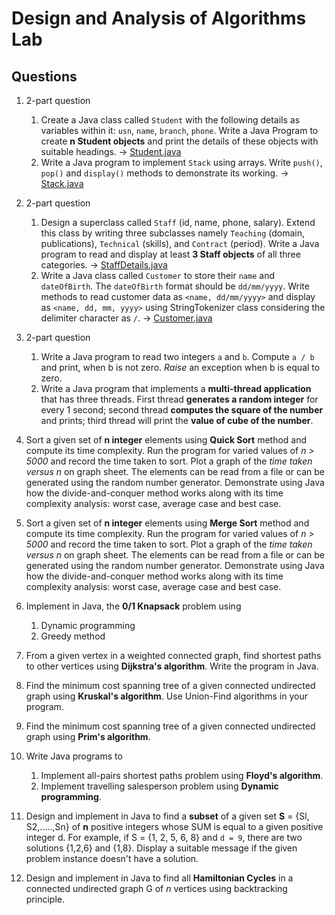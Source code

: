 # Design and Analysis of Algorithms Lab

## Questions

1. 2-part question
    1. Create a Java class called `Student` with the following details as variables within it: `usn`, `name`, `branch`, `phone`. Write a Java Program to create **n Student objects** and print the details of these objects with suitable headings. -> [Student.java](src/Student.java)
    2. Write a Java program to implement `Stack` using arrays. Write `push()`, `pop()` and `display()` methods to demonstrate its working. -> [Stack.java](src/Stack.java)

2. 2-part question
    1. Design a superclass called `Staff` (id, name, phone, salary). Extend this class by writing three subclasses namely `Teaching` (domain, publications), `Technical` (skills), and `Contract` (period). Write a Java program to read and display at least **3 Staff objects** of all three categories. -> [StaffDetails.java](src/StaffDetails.java)
    2. Write a Java class called `Customer` to store their `name` and `dateOfBirth`. The `dateOfBirth` format should be `dd/mm/yyyy`. Write methods to read customer data as `<name, dd/mm/yyyy>` and display as `<name, dd, mm, yyyy>` using StringTokenizer class considering the delimiter character as `/`. -> [Customer.java](src/Customer.java)

3. 2-part question
    1. Write a Java program to read two integers `a` and `b`. Compute `a / b` and print, when b is not zero. *Raise* an exception when b is equal to zero.
    2. Write a Java program that implements a **multi-thread application** that has three threads. First thread **generates a random integer** for every 1 second; second thread **computes the square of the number** and prints; third thread will print the **value of cube of the number**.

4. Sort a given set of **n integer** elements using **Quick Sort** method and compute its time complexity. Run the program for varied values of *n > 5000* and record the time taken to sort. Plot a graph of the *time taken versus n* on graph sheet. The elements can be read from a file or can be generated using the random number generator. Demonstrate using Java how the divide-and-conquer method works along with its time complexity analysis: worst case, average case and best case.

5. Sort a given set of **n integer** elements using **Merge Sort** method and compute its time complexity. Run the program for varied values of *n > 5000* and record the time taken to sort. Plot a graph of the *time taken versus n* on graph sheet. The elements can be read from a file or can be generated using the random number generator. Demonstrate using Java how the divide-and-conquer method works along with its time complexity analysis: worst case, average case and best case.

6. Implement in Java, the **0/1 Knapsack** problem using
    1. Dynamic programming
    2. Greedy method

7. From a given vertex in a weighted connected graph, find shortest paths to other vertices using **Dijkstra's algorithm**. Write the program in Java.

8. Find the minimum cost spanning tree of a given connected undirected graph using **Kruskal's algorithm**. Use Union-Find algorithms in your program.

9. Find the minimum cost spanning tree of a given connected undirected graph using **Prim's algorithm**.

10. Write Java programs to
    1. Implement all-pairs shortest paths problem using **Floyd's algorithm**.
    2. Implement travelling salesperson problem using **Dynamic programming**.

11. Design and implement in Java to find a **subset** of a given set **S** = {Sl, S2,.....,Sn} of **n** positive integers whose SUM is equal to a given positive integer d. For example, if S = {1, 2, 5, 6, 8} and `d = 9`, there are two solutions {1,2,6} and {1,8}. Display a suitable message if the given problem instance doesn't have a solution.

12. Design and implement in Java to find all **Hamiltonian Cycles** in a connected undirected graph G of *n* vertices using backtracking principle.
